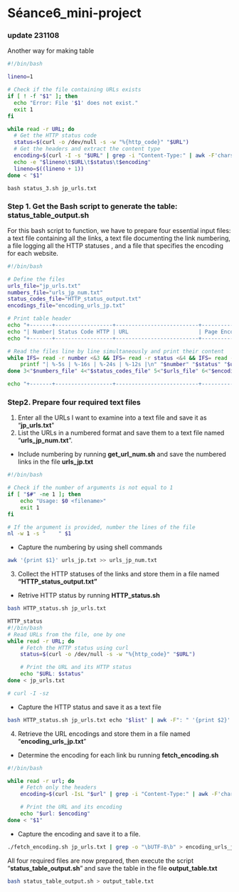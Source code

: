 # Séance6_mini-project

### update 231108
Another way for making table

```bash
#!/bin/bash

lineno=1

# Check if the file containing URLs exists
if [ ! -f "$1" ]; then
  echo "Error: File '$1' does not exist."
  exit 1
fi

while read -r URL; do
  # Get the HTTP status code
  status=$(curl -o /dev/null -s -w "%{http_code}" "$URL")
  # Get the headers and extract the content type
  encoding=$(curl -I -s "$URL" | grep -i "Content-Type:" | awk -F'charset=' '{print $2}' | tr -d '[\r\n]')
  echo -e "$lineno\t$URL\t$status\t$encoding"
  lineno=$((lineno + 1))
done < "$1"

```

```
bash status_3.sh jp_urls.txt

```


### Step 1.  Get the Bash script to generate the table: status_table_output.sh

For this bash script to function, we have to prepare four essential input files: a text file containing all the links, a text file documenting the link numbering, a file logging all the HTTP statuses , and a file that specifies the encoding for each website.

```bash
#!/bin/bash

# Define the files
urls_file="jp_urls.txt"
numbers_file="urls_jp_num.txt"
status_codes_file="HTTP_status_output.txt"
encodings_file="encoding_urls_jp.txt"

# Print table header
echo "+-------+------------------+--------------------------+--------------+"
echo "| Number| Status Code HTTP | URL                      | Page Encoding|"
echo "+-------+------------------+--------------------------+--------------+"

# Read the files line by line simultaneously and print their content
while IFS= read -r number <&3 && IFS= read -r status <&4 && IFS= read -r url <&5 && IFS= read -r encoding <&6; do
    printf "| %-5s | %-16s | %-24s | %-12s |\n" "$number" "$status" "$url" "$encoding"
done 3<"$numbers_file" 4<"$status_codes_file" 5<"$urls_file" 6<"$encodings_file"

echo "+-------+------------------+--------------------------+--------------+"
```

### Step2. Prepare four required text files

1. Enter all the URLs I want to examine into a text file and save it as  “**jp_urls.txt**"
2. List the URLs in a numbered format and save them to a text file named “**urls_jp_num.txt**”.
- Include numbering by running **get_url_num.sh** and save the numbered links in the file **urls_jp.txt**

```bash
#!/bin/bash

# Check if the number of arguments is not equal to 1
if [ "$#" -ne 1 ]; then
    echo "Usage: $0 <filename>"
    exit 1
fi

# If the argument is provided, number the lines of the file
nl -w 1 -s "    " $1
```

- Capture the numbering by using shell commands

```bash
awk '{print $1}' urls_jp.txt >> urls_jp_num.txt
```

3. Collect the HTTP statuses of the links and store them in a file named **“HTTP_status_output.txt”**
- Retrive HTTP status by running **HTTP_status.sh**

```bash
bash HTTP_status.sh jp_urls.txt

HTTP_status
#!/bin/bash
# Read URLs from the file, one by one
while read -r URL; do
    # Fetch the HTTP status using curl
    status=$(curl -o /dev/null -s -w "%{http_code}" "$URL")

    # Print the URL and its HTTP status
    echo "$URL: $status"
done < jp_urls.txt

# curl -I -sz
```

- Capture the HTTP status and save it as a text file

```bash
bash HTTP_status.sh jp_urls.txt echo "$list" | awk -F": " '{print $2}' > HTTP_status_output.txt
```

4. Retrieve the URL encodings and store them in a file named “**encoding_urls_jp.txt**”
- Determine the encoding for each link bu running **fetch_encoding.sh**

```bash
#!/bin/bash 

while read -r url; do
    # Fetch only the headers
    encoding=$(curl -IsL "$url" | grep -i "Content-Type:" | awk -F'charset=' '{print $2}')

    # Print the URL and its encoding
    echo "$url: $encoding"
done < "$1"
```

- Capture the encoding and save it to a file.

```bash
./fetch_encoding.sh jp_urls.txt | grep -o "\bUTF-8\b" > encoding_urls_jp.txt
```

All four required files are now prepared, then execute the script “**status_table_output.sh**” and save the table in the file **output_table.txt**

```bash
bash status_table_output.sh > output_table.txt
```
